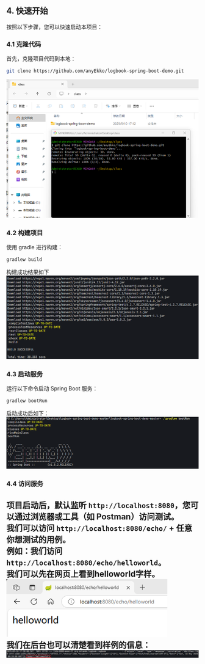 
<!-- by 唐文广 -->
## 4. 快速开始

按照以下步骤，您可以快速启动本项目：

### 4.1 克隆代码
首先，克隆项目代码到本地：
```bash
git clone https://github.com/anyEkko/logbook-spring-boot-demo.git
```
![alt text](img/image.png)
### 4.2 构建项目
使用 gradle 进行构建：
```bash
gradlew build
```
构建成功结果如下
![alt text](img/gradlewbuild.png)
 
### 4.3 启动服务
运行以下命令启动 Spring Boot 服务：
```bash
gradlew bootRun
```
启动成功后如下：
![alt text](img/gradlewbootRun.png)

### 4.4 访问服务
项目启动后，默认监听 `http://localhost:8080`，您可以通过浏览器或工具（如 Postman）访问测试。  
我们可以访问 `http://localhost:8080/echo/` + 任意你想测试的用例。  
例如：我们访问 `http://localhost:8080/echo/helloworld`。  
我们可以先在网页上看到helloworld字样。  
![alt text](img/helloworld2.png)  
我们在后台也可以清楚看到样例的信息： 
![alt text](img/helloworld.png)
---
